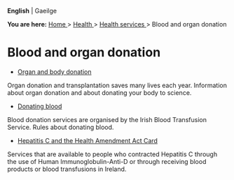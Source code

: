 **English** |  Gaeilge 

**You are here:** [ Home ](/en/) > [ Health ](/en/health/) > [ Health services
](/en/health/health-services/) > Blood and organ donation

#  Blood and organ donation

  * [ Organ and body donation ](/en/health/health-services/blood-and-organ-donation/organ-and-body-donation/)

Organ donation and transplantation saves many lives each year. Information
about organ donation and about donating your body to science.

  * [ Donating blood ](/en/health/health-services/blood-and-organ-donation/blood-donation/)

Blood donation services are organised by the Irish Blood Transfusion Service.
Rules about donating blood.

  * [ Hepatitis C and the Health Amendment Act Card ](/en/health/health-services/blood-and-organ-donation/hepatitis-c-and-health-amendment-act-cards/)

Services that are available to people who contracted Hepatitis C through the
use of Human Immunoglobulin-Anti-D or through receiving blood products or
blood transfusions in Ireland.
